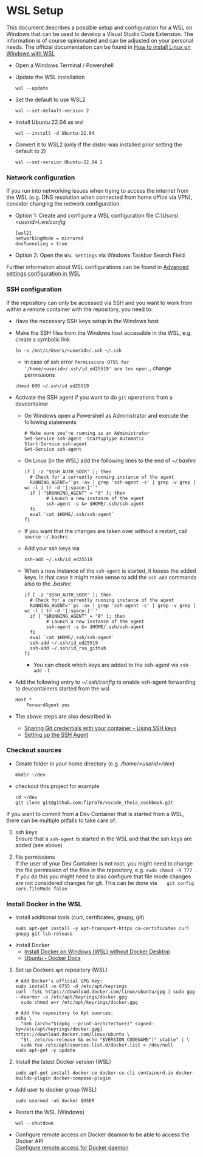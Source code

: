 # WSL Setup

This document describes a possible setup and configuration for a WSL on Windows that can be used to develop a Visual Studio Code Extension. The information is of course opinionated and can be adjusted on your personal needs.
The official documentation can be found in [How to install Linux on Windows with WSL](https://learn.microsoft.com/en-us/windows/wsl/install)

- Open a Windows Terminal / Powershell
- Update the WSL installation

  ```
  wsl --update
  ```

- Set the default to use WSL2
  ```
  wsl --set-default-version 2
  ```
- Install Ubuntu 22.04 as wsl
  ```
  wsl --install -d Ubuntu-22.04
  ```
- Convert it to WSL2 (only if the distro was installed prior setting the default to 2)
  ```
  wsl --set-version Ubuntu-22.04 2
  ```

### Network configuration

If you run into networking issues when trying to access the internet from the WSL (e.g. DNS resolution when connected from home office via VPN), consider changing the network configuration.

- Option 1: Create and configure a WSL configuration file _C:\Users\\<userid\>\\.wslconfig_
  ```
  [wsl2]
  networkingMode = mirrored
  dnsTunneling = true
  ```
- Option 2: Open the `WSL Settings` via Windows Taskbar Search Field

Further information about WSL configurations can be found in [Advanced settings configuration in WSL](https://learn.microsoft.com/en-us/windows/wsl/wsl-config)

### SSH configuration

If the repository can only be accessed via SSH and you want to work from within a remote container with the repository, you need to:

- Have the necessary SSH keys setup in the Windows host

- Make the SSH files from the Windows host accessible in the WSL, e.g. create a symbolic link

  ```
  ln -s /mnt/c/Users/<userid>/.ssh ~/.ssh
  ```

  - in case of ssh error `Permissions 0755 for '/home/<userid>/.ssh/id_ed25519' are too open.`, change permissions

  ```
  chmod 600 ~/.ssh/id_ed25519
  ```

- Activate the SSH agent if you want to do `git` operations from a devcontainer

  - On Windows open a Powershell as Administrator and execute the following statements
    ```shell
    # Make sure you're running as an Administrator
    Set-Service ssh-agent -StartupType Automatic
    Start-Service ssh-agent
    Get-Service ssh-agent
    ```
  - On Linux (in the WSL) add the following lines to the end of _~/.bashrc_

    ```shell
    if [ -z "$SSH_AUTH_SOCK" ]; then
      # Check for a currently running instance of the agent
      RUNNING_AGENT="`ps -ax | grep 'ssh-agent -s' | grep -v grep | wc -l | tr -d '[:space:]'`"
      if [ "$RUNNING_AGENT" = "0" ]; then
            # Launch a new instance of the agent
            ssh-agent -s &> $HOME/.ssh/ssh-agent
      fi
      eval `cat $HOME/.ssh/ssh-agent`
    fi
    ```

  - If you want that the changes are taken over without a restart, call `source ~/.bashrc`

  - Add your ssh keys via

    ```
    ssh-add ~/.ssh/id_ed25519
    ```

  - When a new instance of the `ssh-agent` is started, it looses the added keys. In that case it might make sense to add the `ssh-add` commands also to the _.bashrc_
    ```shell
    if [ -z "$SSH_AUTH_SOCK" ]; then
      # Check for a currently running instance of the agent
      RUNNING_AGENT="`ps -ax | grep 'ssh-agent -s' | grep -v grep | wc -l | tr -d '[:space:]'`"
      if [ "$RUNNING_AGENT" = "0" ]; then
            # Launch a new instance of the agent
            ssh-agent -s &> $HOME/.ssh/ssh-agent
      fi
      eval `cat $HOME/.ssh/ssh-agent`
      ssh-add ~/.ssh/id_ed25519
      ssh-add ~/.ssh/id_rsa_github
    fi
    ```
    - You can check which keys are added to the ssh-agent via `ssh-add -l`

- Add the following entry to _~/.ssh/config_ to enable ssh-agent forwarding to devcontainers started from the wsl

  ```
  Host *
      ForwardAgent yes
  ```

- The above steps are also described in
  - [Sharing Git credentials with your container - Using SSH keys](https://code.visualstudio.com/remote/advancedcontainers/sharing-git-credentials#_using-ssh-keys)
  - [Setting up the SSH Agent](https://code.visualstudio.com/docs/remote/troubleshooting#_setting-up-the-ssh-agent)

### Checkout sources

- Create folder in your home directory (e.g. _/home/\<userid\>/dev_)
  ```
  mkdir ~/dev
  ```
- checkout this project for example

  ```
  cd ~/dev
  git clone git@github.com:fipro78/vscode_theia_cookbook.git
  ```

If you want to commit from a Dev Container that is started from a WSL, there can be multiple pitfalls to take care of:

1. ssh keys  
   Ensure that a `ssh-agent` is started in the WSL and that the ssh keys are added (see above)

2. file permissions  
   If the user of your Dev Container is not root, you might need to change the file permission of the files in the repository, e.g. `sudo chmod -R 777 .`  
   If you do this you might need to also configure that file mode changes are not considered changes for git. This can be done via
   `   git config core.fileMode false`

### Install Docker in the WSL

- Install additional tools (curl, certificates, gnupg, git)
  ```
  sudo apt-get install -y apt-transport-https ca-certificates curl gnupg git lsb-release
  ```
- Install Docker
  - [Install Docker on Windows (WSL) without Docker Desktop](https://dev.to/bowmanjd/install-docker-on-windows-wsl-without-docker-desktop-34m9)
  - [Ubuntu - Docker Docs](https://docs.docker.com/engine/install/ubuntu/#install-using-the-repository)

1. Set up Dockers `apt` repository (WSL)

   ```shell
   # Add Docker's official GPG key:
   sudo install -m 0755 -d /etc/apt/keyrings
   curl -fsSL https://download.docker.com/linux/ubuntu/gpg | sudo gpg --dearmor -o /etc/apt/keyrings/docker.gpg
     sudo chmod a+r /etc/apt/keyrings/docker.gpg

   # Add the repository to Apt sources:
   echo \
     "deb [arch="$(dpkg --print-architecture)" signed-by=/etc/apt/keyrings/docker.gpg] https://download.docker.com/linux/ubuntu \
     "$(. /etc/os-release && echo "$VERSION_CODENAME")" stable" | \
     sudo tee /etc/apt/sources.list.d/docker.list > /dev/null
   sudo apt-get -y update
   ```

2. Install the latest Docker version (WSL)
   ```
   sudo apt-get install docker-ce docker-ce-cli containerd.io docker-buildx-plugin docker-compose-plugin
   ```

- Add user to docker group (WSL)
  ```
  sudo usermod -aG docker $USER
  ```
- Restart the WSL (Windows)
  ```
  wsl --shutdown
  ```
- Configure remote access on Docker deamon to be able to access the Docker API  
   [Configure remote access for Docker daemon](https://docs.docker.com/config/daemon/remote-access/)